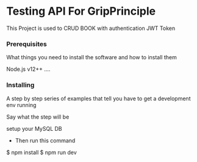 # Testing API For GripPrinciple

This Project is used to CRUD BOOK with authentication JWT Token 

### Prerequisites

What things you need to install the software and how to install them

Node.js v12++
....

### Installing

A step by step series of examples that tell you have to get a development env running

Say what the step will be

setup your MySQL DB

- Then run this command

$ npm install
$ npm run dev

